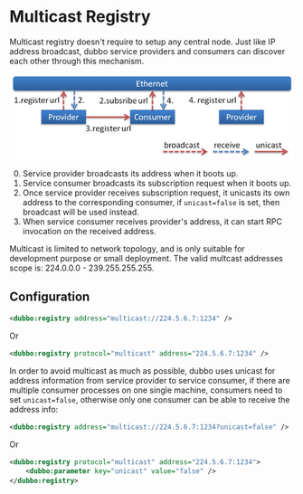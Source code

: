 # Multicast Registry

Multicast registry doesn't require to setup any central node. Just like IP address broadcast, dubbo service providers and consumers can discover each other through this mechanism.

![/user-guide/images/multicast.jpg](../../sources/images/multicast.jpg)

0. Service provider broadcasts its address when it boots up.
1. Service consumer broadcasts its subscription request when it boots up.
2. Once service provider receives subscription request, it unicasts its own address to the corresponding consumer, if `unicast=false` is set, then broadcast will be used instead.
3. When service consumer receives provider's address, it can start RPC invocation on the received address.

Multicast is limited to network topology, and is only suitable for development purpose or small deployment. The valid multcast addresses scope is: 224.0.0.0 - 239.255.255.255.

## Configuration

```xml
<dubbo:registry address="multicast://224.5.6.7:1234" />
```

Or

```xml
<dubbo:registry protocol="multicast" address="224.5.6.7:1234" />
```

In order to avoid multicast as much as possible, dubbo uses unicast for address information from service provider to service consumer, if there are multiple consumer processes on one single machine, consumers need to set `unicast=false`, otherwise only one consumer can be able to receive the address info:

```xml
<dubbo:registry address="multicast://224.5.6.7:1234?unicast=false" />
```

Or

```xml
<dubbo:registry protocol="multicast" address="224.5.6.7:1234">
    <dubbo:parameter key="unicast" value="false" />
</dubbo:registry>
```